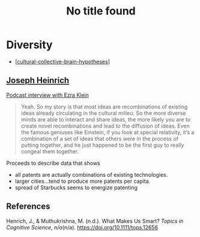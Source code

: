 ﻿---
title: No title found
---
<!--
 Copyright (C) 2023 David Jones
 
 This file is part of memex.
 
 memex is free software: you can redistribute it and/or modify
 it under the terms of the GNU General Public License as published by
 the Free Software Foundation, either version 3 of the License, or
 (at your option) any later version.
 
 memex is distributed in the hope that it will be useful,
 but WITHOUT ANY WARRANTY; without even the implied warranty of
 MERCHANTABILITY or FITNESS FOR A PARTICULAR PURPOSE.  See the
 GNU General Public License for more details.
 
 You should have received a copy of the GNU General Public License
 along with memex.  If not, see <http://www.gnu.org/licenses/>.
-->

# Diversity 



- [[cultural-collective-brain-hypotheses]]

## [Joseph Heinrich](https://henrich.fas.harvard.edu/)

[Podcast interview with Ezra Klein](https://www.nytimes.com/2023/05/26/opinion/ezra-klein-podcast-joseph-henrich.html?showTranscript=1)

> Yeah. So my story is that most ideas are recombinations of existing ideas already circulating in the cultural milieu. So the more diverse minds are able to interact and share ideas, the more likely you are to create novel recombinations and lead to the diffusion of ideas. Even the famous geniuses like Einstein, if you look at special relativity, it’s a combination of a set of ideas that others were in the process of putting together, and he just happened to be the first guy to really congeal them together.

Proceeds to describe data that shows 

- all patents are actually combinations of existing technologies. 
- larger cities...tend to produce more patents per capita.
- spread of Starbucks seems to energize patenting

## References 

Henrich, J., & Muthukrishna, M. (n.d.). What Makes Us Smart? *Topics in Cognitive Science*, *n/a*(n/a). <https://doi.org/10.1111/tops.12656>


[//begin]: # "Autogenerated link references for markdown compatibility"
[cultural-collective-brain-hypotheses]: cultural-collective-brain-hypotheses "Cultural and Collective Brain Hypotheses"
[//end]: # "Autogenerated link references"